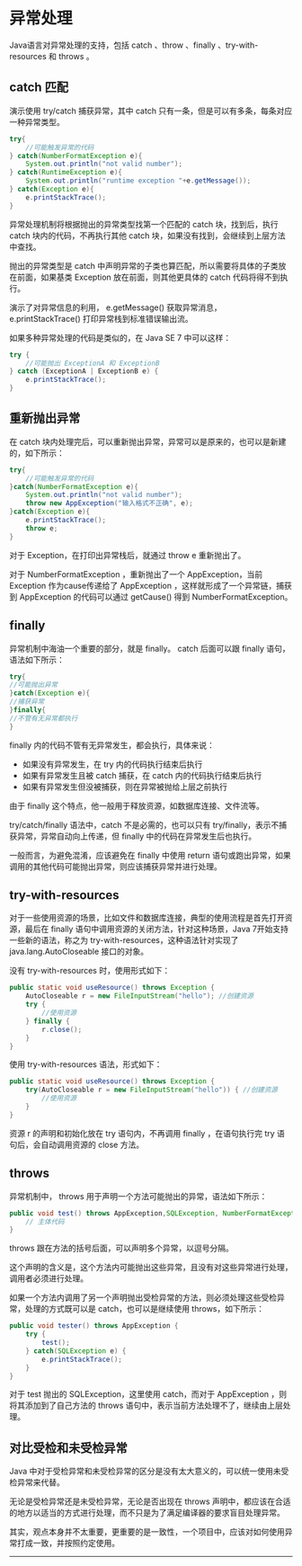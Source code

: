 #   异常处理

Java语言对异常处理的支持，包括 catch 、throw 、finally 、try-with-resources 和 throws 。

##  catch 匹配

演示使用 try/catch 捕获异常，其中 catch 只有一条，但是可以有多条，每条对应一种异常类型。

```Java
try{
    //可能触发异常的代码
} catch(NumberFormatException e){
    System.out.println("not valid number");
} catch(RuntimeException e){
    System.out.println("runtime exception "+e.getMessage());
} catch(Exception e){
    e.printStackTrace();
}
```

异常处理机制将根据抛出的异常类型找第一个匹配的 catch 块，找到后，执行 catch 块内的代码，不再执行其他 catch 块，如果没有找到，会继续到上层方法中查找。

抛出的异常类型是 catch 中声明异常的子类也算匹配，所以需要将具体的子类放在前面，如果基类 Exception 放在前面，则其他更具体的 catch 代码将得不到执行。

演示了对异常信息的利用， e.getMessage() 获取异常消息， e.printStackTrace() 打印异常栈到标准错误输出流。

如果多种异常处理的代码是类似的，在 Java SE 7 中可以这样：

```Java
try {
    //可能抛出 ExceptionA 和 ExceptionB
} catch (ExceptionA | ExceptionB e) {
    e.printStackTrace();
}
```

##  重新抛出异常

在 catch 块内处理完后，可以重新抛出异常，异常可以是原来的，也可以是新建的，如下所示：

```Java
try{
    //可能触发异常的代码
}catch(NumberFormatException e){
    System.out.println("not valid number");
    throw new AppException("输入格式不正确", e);
}catch(Exception e){
    e.printStackTrace();
    throw e;
}
```

对于 Exception，在打印出异常栈后，就通过 throw e 重新抛出了。

对于 NumberFormatException ，重新抛出了一个 AppException，当前 Exception 作为cause传递给了 AppException ，这样就形成了一个异常链，捕获到 AppException 的代码可以通过 getCause() 得到 NumberFormatException。

##  finally

异常机制中海油一个重要的部分，就是 finally。 catch 后面可以跟 finally 语句，语法如下所示：

```Java
try{
//可能抛出异常
}catch(Exception e){
//捕获异常
}finally{
//不管有无异常都执行
}
```

finally 内的代码不管有无异常发生，都会执行，具体来说：

-   如果没有异常发生，在 try 内的代码执行结束后执行
-   如果有异常发生且被 catch 捕获，在 catch 内的代码执行结束后执行
-   如果有异常发生但没被捕获，则在异常被抛给上层之前执行

由于 finally 这个特点，他一般用于释放资源，如数据库连接、文件流等。

try/catch/finally 语法中，catch 不是必需的，也可以只有 try/finally，表示不捕获异常，异常自动向上传递，但 finally 中的代码在异常发生后也执行。

一般而言，为避免混淆，应该避免在 finally 中使用 return 语句或跑出异常，如果调用的其他代码可能抛出异常，则应该捕获异常并进行处理。

##  try-with-resources

对于一些使用资源的场景，比如文件和数据库连接，典型的使用流程是首先打开资源，最后在 finally 语句中调用资源的关闭方法，针对这种场景，Java 7开始支持一些新的语法，称之为 try-with-resources，这种语法针对实现了 java.lang.AutoCloseable 接口的对象。

没有 try-with-resources 时，使用形式如下：

```Java
public static void useResource() throws Exception {
    AutoCloseable r = new FileInputStream("hello"); //创建资源
    try {
        //使用资源
    } finally {
        r.close();
    }
}
```

使用 try-with-resources 语法，形式如下：

```Java
public static void useResource() throws Exception {
    try(AutoCloseable r = new FileInputStream("hello")) { //创建资源
        //使用资源
    }
}
```

资源 r 的声明和初始化放在 try 语句内，不再调用 finally ，在语句执行完 try 语句后，会自动调用资源的 close 方法。

##  throws

异常机制中， throws 用于声明一个方法可能抛出的异常，语法如下所示：

```Java
public void test() throws AppException,SQLException, NumberFormatException {
    // 主体代码
}
```

throws 跟在方法的括号后面，可以声明多个异常，以逗号分隔。

这个声明的含义是，这个方法内可能抛出这些异常，且没有对这些异常进行处理，调用者必须进行处理。

如果一个方法内调用了另一个声明抛出受检异常的方法，则必须处理这些受检异常，处理的方式既可以是 catch，也可以是继续使用 throws，如下所示：

```Java
public void tester() throws AppException {
    try {
        test();
    } catch(SQLException e) {
        e.printStackTrace();
    }
}
```

对于 test 抛出的 SQLException，这里使用 catch，而对于 AppException ，则将其添加到了自己方法的 throws 语句中，表示当前方法处理不了，继续由上层处理。

##  对比受检和未受检异常

Java 中对于受检异常和未受检异常的区分是没有太大意义的，可以统一使用未受检异常来代替。

无论是受检异常还是未受检异常，无论是否出现在 throws 声明中，都应该在合适的地方以适当的方式进行处理，而不只是为了满足编译器的要求盲目处理异常。

其实，观点本身并不太重要，更重要的是一致性，一个项目中，应该对如何使用异常打成一致，并按照约定使用。


----